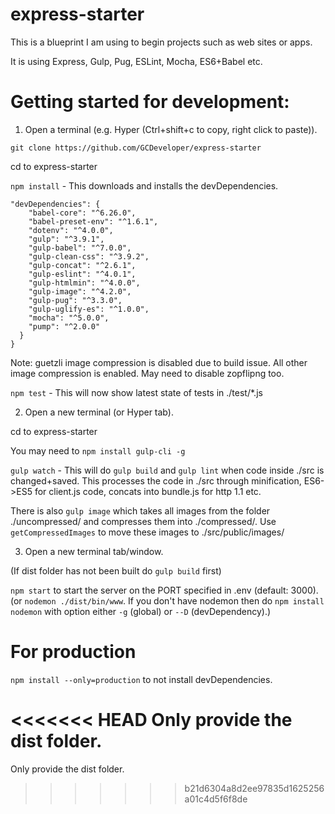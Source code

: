 # express-starter

This is a blueprint I am using to begin projects such as web sites or apps.

It is using Express, Gulp, Pug, ESLint, Mocha, ES6+Babel etc.

# Getting started for development:

1. Open a terminal (e.g. Hyper (Ctrl+shift+c to copy, right click to paste)).

`git clone https://github.com/GCDeveloper/express-starter`

cd to express-starter

`npm install` - This downloads and installs the devDependencies.

```
"devDependencies": {
    "babel-core": "^6.26.0",
    "babel-preset-env": "^1.6.1",
    "dotenv": "^4.0.0",
    "gulp": "^3.9.1",
    "gulp-babel": "^7.0.0",
    "gulp-clean-css": "^3.9.2",
    "gulp-concat": "^2.6.1",
    "gulp-eslint": "^4.0.1",
    "gulp-htmlmin": "^4.0.0",
    "gulp-image": "^4.2.0",
    "gulp-pug": "^3.3.0",
    "gulp-uglify-es": "^1.0.0",
    "mocha": "^5.0.0",
    "pump": "^2.0.0"
  }
}
```

Note: guetzli image compression is disabled due to build issue. All other image compression is enabled. May need to disable zopflipng too.

`npm test` - This will now show latest state of tests in  ./test/*.js


2. Open a new terminal (or Hyper tab).

cd to express-starter

You may need to `npm install gulp-cli -g`

`gulp watch` - This will do `gulp build` and `gulp lint` when code inside ./src is changed+saved. This processes the code in ./src through minification, ES6->ES5 for client.js code, concats into bundle.js for http 1.1 etc.

There is also `gulp image` which takes all images from the folder ./uncompressed/ and compresses them into ./compressed/. Use `getCompressedImages` to move these images to ./src/public/images/

3. Open a new terminal tab/window.

(If dist folder has not been built do `gulp build` first)

`npm start` to start the server on the PORT specified in .env (default: 3000).
(or `nodemon ./dist/bin/www`. If you don't have nodemon then do `npm install nodemon` with option either `-g` (global) or `--D` (devDependency).)

# For production

`npm install --only=production` to not install devDependencies.

<<<<<<< HEAD
Only provide the dist folder.
=======
Only provide the dist folder.
>>>>>>> b21d6304a8d2ee97835d1625256a01c4d5f6f8de

